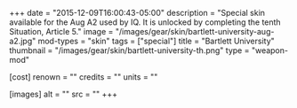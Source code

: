 +++
date = "2015-12-09T16:00:43-05:00"
description = "Special skin available for the Aug A2 used by IQ. It is unlocked by completing the tenth Situation, Article 5."
image = "/images/gear/skin/bartlett-university-aug-a2.jpg"
mod-types = "skin"
tags = ["special"]
title = "Bartlett University"
thumbnail = "/images/gear/skin/bartlett-university-th.png"
type = "weapon-mod"

[cost]
  renown = ""
  credits = ""
  units = ""

[images]
  alt = ""
  src = ""
+++
